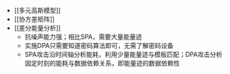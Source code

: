 - [[多元高斯模型]]
- [[协方差矩阵]]
- [[差分能量分析]]
	- 抗噪声能力强；相比SPA，需要大量能量迹
	- 实施DPA只需要知道密码算法即可，无需了解密码设备
	- SPA攻击沿时间轴分析能耗，利用少量能量迹与模板匹配；DPA攻击分析固定时刻的能耗与数据依赖关系，即能量迹的数据依赖性